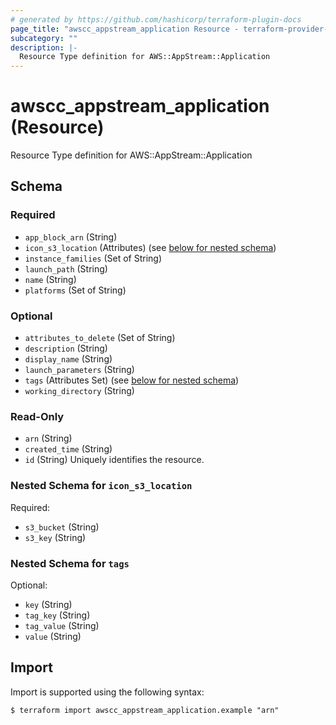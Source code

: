 ```yaml
---
# generated by https://github.com/hashicorp/terraform-plugin-docs
page_title: "awscc_appstream_application Resource - terraform-provider-awscc"
subcategory: ""
description: |-
  Resource Type definition for AWS::AppStream::Application
---
```


# awscc_appstream_application (Resource)

Resource Type definition for AWS::AppStream::Application



<!-- schema generated by tfplugindocs -->
## Schema

### Required

- `app_block_arn` (String)
- `icon_s3_location` (Attributes) (see [below for nested schema](#nestedatt--icon_s3_location))
- `instance_families` (Set of String)
- `launch_path` (String)
- `name` (String)
- `platforms` (Set of String)

### Optional

- `attributes_to_delete` (Set of String)
- `description` (String)
- `display_name` (String)
- `launch_parameters` (String)
- `tags` (Attributes Set) (see [below for nested schema](#nestedatt--tags))
- `working_directory` (String)

### Read-Only

- `arn` (String)
- `created_time` (String)
- `id` (String) Uniquely identifies the resource.

<a id="nestedatt--icon_s3_location"></a>
### Nested Schema for `icon_s3_location`

Required:

- `s3_bucket` (String)
- `s3_key` (String)


<a id="nestedatt--tags"></a>
### Nested Schema for `tags`

Optional:

- `key` (String)
- `tag_key` (String)
- `tag_value` (String)
- `value` (String)

## Import

Import is supported using the following syntax:

```shell
$ terraform import awscc_appstream_application.example "arn"
```
